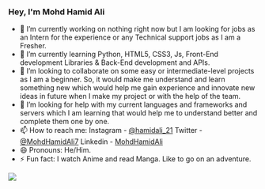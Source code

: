 ### Hey, I'm Mohd Hamid Ali
- 🔭 I’m currently working on nothing right now but I am looking for jobs as an Intern for the experience or any Technical support jobs as I am a Fresher.
- 🌱 I’m currently learning Python, HTML5, CSS3, Js, Front-End development Libraries & Back-End development and APIs.
- 👯 I’m looking to collaborate on some easy or intermediate-level projects as I am a beginner. So, it would make me understand and learn something new which would help me gain experience and innovate new ideas in future when I make my project or with the help of the team.
- 🤔 I’m looking for help with my current languages and frameworks and servers which I am learning that would help me to understand better and complete them one by one.
- 📫 How to reach me: Instagram - [@hamidali_21](https://www.instagram.com/hamidali_21/) Twitter - [@MohdHamidAli7](https://twitter.com/MohdHamidAli7) Linkedin - [MohdHamidAli](https://www.linkedin.com/in/mohd-hamid-ali-27aa32224/)
- 😄 Pronouns: He/Him.
- ⚡ Fun fact: I watch Anime and read Manga. Like to go on an adventure.
<img src="https://github-readme-stats.vercel.app/api?username=HamidAli21&&show_icons=true&title_color=ffffff&icon_color=9d3a27&text_color=c4d0d0&bg_color=151515">
